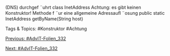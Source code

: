 (DNS) durchgef ¨uhrt
class InetAddress
Achtung: es gibt keinen Konstruktor!
Methode f ¨ur eine allgemeine Adressauﬂ ¨osung
public static InetAddress getByName(String host)

   Tags & Topics:
   #Konstruktor
   #Achtung

[Previous: #AdvIT-Folien_332](AdvIT-Folien_332.md)

[Next: #AdvIT-Folien_332](AdvIT-Folien_332.md)